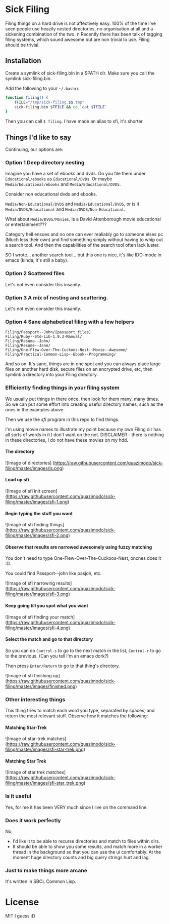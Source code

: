# Sick Filing

Filing things on a hard drive is not affectively easy. 100% of the time I've seen people use heazily nested directories, no organisation at all and a sickening combination of the two.
n
Recently there has been talk of tagging filing systems, which sound awesome but are non trivial to use. Filing should be trivial.

## Installation

Create a symlink of sick-filing.bin in a $PATH dir. Make sure you call the symlink sick-filing.bin.

Add the following to your ```~/.bashrc```

```bash
function filing() {
    TFILE="/tmp/sick-filing.$$.tmp"
    sick-filing.bin $TFILE && cd `cat $TFILE`
}
```

Then you can call ```$ filing```. I have made an alias to sfi, it's shorter.


## Things I'd like to say

Continuing, our options are:

### Option 1 Deep directory nesting

Imagine you have a set of ebooks and dvds. Do you file them under ```Educational/ebooks``` as ```Educational/DVDs```. Or maybe ```Media/Educational/ebooks``` and ```Media/Educational/DVDS```.

Consider non educational dvds and ebooks.

```Media/Non-Educational/DVDS``` and ```Media/Educational/DVDS```, or is it ```Media/DVDS/Educational``` and ```Media/DVDS/Non-Educational```.

What about ```Media/DVDS/Movies```. Is a David Attenborough movie educational or entertainment???

Category hell ensues and no one can ever realiably go to someone elses pc (Much less their own) and find something simply without having to whip out a search tool. And then the capabilities of the search tool often lack luster.

SO I wrote... another search tool... but this one is nice, it's like IDO-mode in emacs (kinda, it's still a baby).


### Option 2 Scattered files

Let's not even consider this insanity.


### Option 3 A mix of nesting and scattering.

Let's not even consider this insanity.


### Option 4 Sane alphabetical filing with a few helpers

```
Filing/Passport--John/[passport_files]
Filing/Ruby--Std-Lib-1.9.3-Manual/
Filing/Resume--John/
Filing/Resume--Jane/
Filing/One-Flew-Over-The-Cuckoos-Nest--Movie--Awesome/
Filing/Practical-Common-Lisp--Ebook--Programming/
```

And so on. It's sane, things are in one spot and you can always place large files on another hard disk, secure files on an encrypted drive, etc, then symlink a directory into your Filing directory.


### Efficiently finding things in your filing system

We usually put things in there once, then look for them many, many times. So we can put some effort into creating useful directory names, such as the ones in the examples above.

Then we use the _sfi_ program in this repo to find things.

I'm using movie names to illustrate my point because my own Filing dir has all sorts of words in it I don't want on the net. DISCLAIMER - there is nothing in these directories, I do not have these movies on my hdd.


#### The directory
![Image of directories]
(https://raw.githubusercontent.com/quazimodo/sick-filing/master/images/ls.png)


#### Load up sfi
![Image of sfi init screen]
(https://raw.githubusercontent.com/quazimodo/sick-filing/master/images/sfi-1.png)


#### Begin typing the stuff you want
![Image of sfi finding things]
(https://raw.githubusercontent.com/quazimodo/sick-filing/master/images/sfi-2.png)


#### Observe that results are narrowed awesomely using fuzzy matching

You don't need to type One-Flew-Over-The-Cuckoos-Nest, oncnes  does it :D.

You could find Passport--john like pasjoh, etc.

![Image of sfi narrowing results]
(https://raw.githubusercontent.com/quazimodo/sick-filing/master/images/sfi-3.png)


#### Keep going till you spot what you want

![Image of sfi finding your match]
(https://raw.githubusercontent.com/quazimodo/sick-filing/master/images/sfi-4.png)


#### Select the match and go to that directory

So you can do ```Control-s``` to go to the next match in the list, ```Control-r``` to go to the previous. (Can you tell I'm an emacs dork?)

Then press ```Enter/Return``` to go to that thing's directory.

![Image of sfi finishing up]
(https://raw.githubusercontent.com/quazimodo/sick-filing/master/images/finished.png)


### Other interesting things

This thing tries to match each word you type, separated by spaces, and return the most relevant stuff. Observe how it matches the following:


#### Matching Star-Trek

![Image of star-trek matches]
(https://raw.githubusercontent.com/quazimodo/sick-filing/master/images/sfi-star-trek.png)


#### Matching Star Trek

![Image of star trek matches]
(https://raw.githubusercontent.com/quazimodo/sick-filing/master/images/sfi-star_trek.png)


### Is it useful

Yes, for me it has been VERY much since I live on the command line.

### Does it work perfectly

No;
- I'd like it to be able to recurse directories and match to files within dirs.
- It should be able to show you some results, and match more in a worker thread in the background so that you can use the ui comfortably. At the moment huge directory counts and big query strings hurt and lag.


### Just to make things more arcane

It's written in SBCL Common Lisp.

# License

MIT I guess :D